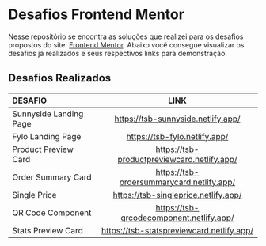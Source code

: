 # Desafios Frontend Mentor
Nesse repositório se encontra as soluções que realizei para os desafios propostos do site: [Frontend Mentor](https://www.frontendmentor.io/home). Abaixo você consegue visualizar os desafios já realizados e seus respectivos links para demonstração.
## Desafios Realizados
| DESAFIO | LINK |
|:-------|:----:|
|Sunnyside Landing Page|https://tsb-sunnyside.netlify.app/|
|Fylo Landing Page|https://tsb-fylo.netlify.app/|
|Product Preview Card|https://tsb-productpreviewcard.netlify.app/|
|Order Summary Card|https://tsb-ordersummarycard.netlify.app/|
|Single Price|https://tsb-singleprice.netlify.app/|
|QR Code Component|https://tsb-qrcodecomponent.netlify.app/|
|Stats Preview Card|https://tsb-statspreviewcard.netlify.app/|





